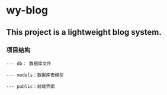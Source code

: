 # wy-blog 

## This project is a lightweight blog system.

### 项目结构
```
--- db： 数据库文件

--- models：数据库表模型

--- public：前端界面
```

